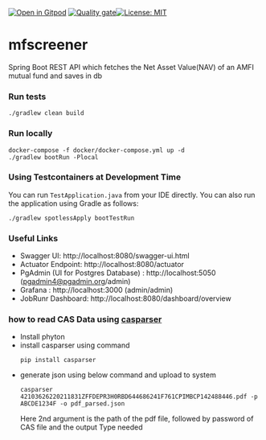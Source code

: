 [![Open in Gitpod](https://gitpod.io/button/open-in-gitpod.svg)](https://gitpod.io/#https://github.com/rajadilipkolli/mfscreener) [![Quality gate](https://sonarcloud.io/api/project_badges/quality_gate?project=rajadilipkolli_mfscreener)](https://sonarcloud.io/summary/new_code?id=rajadilipkolli_mfscreener)[![License: MIT](https://img.shields.io/badge/License-MIT-yellow.svg)](https://opensource.org/licenses/MIT)


# mfscreener
Spring Boot REST API which fetches the Net Asset Value(NAV) of an AMFI mutual fund and saves in db


### Run tests

```shell
./gradlew clean build
```

### Run locally

```shell
docker-compose -f docker/docker-compose.yml up -d
./gradlew bootRun -Plocal
```

### Using Testcontainers at Development Time
You can run `TestApplication.java` from your IDE directly.
You can also run the application using Gradle as follows:

```
./gradlew spotlessApply bootTestRun
```

### Useful Links
* Swagger UI: http://localhost:8080/swagger-ui.html
* Actuator Endpoint: http://localhost:8080/actuator
* PgAdmin (UI for Postgres Database) : http://localhost:5050 (pgadmin4@pgadmin.org/admin)
* Grafana : http://localhost:3000 (admin/admin)
* JobRunr Dashboard: http://localhost:8080/dashboard/overview

### how to read CAS Data using [casparser](https://pypi.org/project/casparser/)
 * Install phyton
 * install casparser using command
    ```shell
    pip install casparser
    ```
 * generate json using below command and upload to system
   ```shell
   casparser 42103626220211831ZFFDEPR3H0RBD644686241F761CPIMBCP142488446.pdf -p ABCDE1234F -o pdf_parsed.json
   ```
   Here 2nd argument is the path of the pdf file, followed by password of CAS file and the output Type needed
